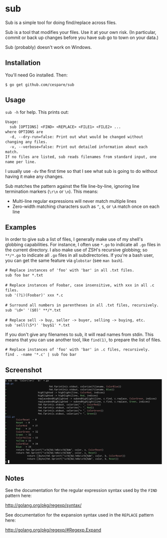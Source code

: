 # sub

Sub is a simple tool for doing find/replace across files.

Sub is a tool that modifies your files. Use it at your own risk. (In particular,
commit or back up changes before you have sub go to town on your data.)

Sub (probably) doesn't work on Windows.

## Installation

You'll need Go installed. Then:

    $ go get github.com/cespare/sub

## Usage

`sub -h` for help. This prints out:

```
Usage:
  sub [OPTIONS] <FIND> <REPLACE> <FILE1> <FILE2> ...
where OPTIONS are
  -d, --dry-run=false: Print out what would be changed without changing any files.
  -v, --verbose=false: Print out detailed information about each match.
If no files are listed, sub reads filenames from standard input, one name per line.
```

I usually use `-dv` the first time so that I see what sub is going to do without
having it make any changes.

Sub matches the pattern against the file line-by-line, ignoring line termination
markers (`\r\n` or `\n`). This means:

* Multi-line regular expressions will never match multiple lines
* Zero-width matching characters such as `^`, `$`, or `\A` match once on each line

## Examples

In order to give sub a list of files, I generally make use of my shell's
globbing capabilities. For instance, I often use `*.go` to indicate all `.go`
files in the current directory. I also make use of ZSH's recursive globbing; so
`**/*.go` to indicate all `.go` files in all subdirectories. If you're a bash
user, you can get the same feature via `globstar` (see `man bash`).

```
# Replace instances of 'foo' with 'bar' in all .txt files.
sub foo bar *.txt

# Replace instances of Foobar, case insensitive, with xxx in all .c files.
sub '(?i)(Foobar)' xxx *.c

# Surround all numbers in parentheses in all .txt files, recursively.
sub '\d+' '($0)' **/*.txt

# Replace sell -> buy, seller -> buyer, selling -> buying, etc.
sub 'sell(\S*)' 'buy$1' *.txt
```

If you don't give any filenames to sub, it will read names from stdin. This
means that you can use another tool, like `find(1)`, to prepare the list of
files.

```
# Replace instances of 'foo' with 'bar' in .c files, recursively.
find . -name '*.c' | sub foo bar
```

## Screenshot

![screenshot](screenshot.png)

## Notes

See the documentation for the regular expression syntax used by the `FIND`
pattern here:

http://golang.org/pkg/regexp/syntax/

See documentation for the expansion syntax used in the `REPLACE` pattern here:

http://golang.org/pkg/regexp/#Regexp.Expand
